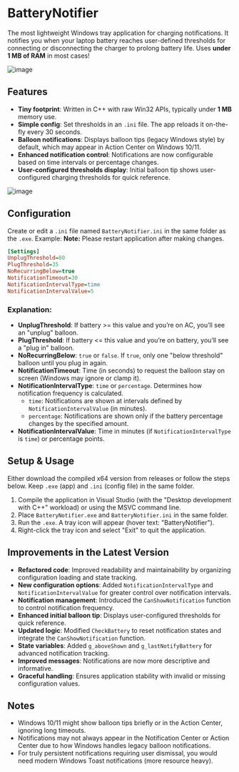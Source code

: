 # BatteryNotifier

The most lightweight Windows tray application for charging notifications. It notifies you when your laptop battery reaches user-defined thresholds for connecting or disconnecting the charger to prolong battery life. Uses **under 1 MB of RAM** in most cases!

![image](https://github.com/user-attachments/assets/ba511a98-06e0-4d29-bdad-51c21d8e5a04)

## Features

- **Tiny footprint**: Written in C++ with raw Win32 APIs, typically under **1 MB** memory use.
- **Simple config**: Set thresholds in an `.ini` file. The app reloads it on-the-fly every 30 seconds.
- **Balloon notifications**: Displays balloon tips (legacy Windows style) by default, which may appear in Action Center on Windows 10/11.
- **Enhanced notification control**: Notifications are now configurable based on time intervals or percentage changes.
- **User-configured thresholds display**: Initial balloon tip shows user-configured charging thresholds for quick reference.

![image](https://github.com/user-attachments/assets/a509f4e8-bf50-4aad-b171-8dc526d52762)

## Configuration

Create or edit a `.ini` file named `BatteryNotifier.ini` in the same folder as the `.exe`. Example:
**Note:** Please restart application after making changes.  


```ini
[Settings]
UnplugThreshold=80
PlugThreshold=35
NoRecurringBelow=true
NotificationTimeout=30
NotificationIntervalType=time
NotificationIntervalValue=5
```

### Explanation:
- **UnplugThreshold**: If battery >= this value and you’re on AC, you’ll see an "unplug" balloon.
- **PlugThreshold**: If battery <= this value and you’re on battery, you’ll see a "plug in" balloon.
- **NoRecurringBelow**: `true` or `false`. If `true`, only one "below threshold" balloon until you plug in again.
- **NotificationTimeout**: Time (in seconds) to request the balloon stay on screen (Windows may ignore or clamp it).
- **NotificationIntervalType**: `time` or `percentage`. Determines how notification frequency is calculated.
  - `time`: Notifications are shown at intervals defined by `NotificationIntervalValue` (in minutes).
  - `percentage`: Notifications are shown only if the battery percentage changes by the specified amount.
- **NotificationIntervalValue**: Time in minutes (if `NotificationIntervalType` is `time`) or percentage points.

## Setup & Usage

Either download the compiled x64 version from releases or follow the steps below. Keep `.exe` (app) and `.ini` (config file) in the same folder.

1. Compile the application in Visual Studio (with the "Desktop development with C++" workload) or using the MSVC command line.
2. Place `BatteryNotifier.exe` and `BatteryNotifier.ini` in the same folder.
3. Run the `.exe`. A tray icon will appear (hover text: "BatteryNotifier").
4. Right-click the tray icon and select "Exit" to quit the application.

## Improvements in the Latest Version

- **Refactored code**: Improved readability and maintainability by organizing configuration loading and state tracking.
- **New configuration options**: Added `NotificationIntervalType` and `NotificationIntervalValue` for greater control over notification intervals.
- **Notification management**: Introduced the `CanShowNotification` function to control notification frequency.
- **Enhanced initial balloon tip**: Displays user-configured thresholds for quick reference.
- **Updated logic**: Modified `CheckBattery` to reset notification states and integrate the `CanShowNotification` function.
- **State variables**: Added `g_aboveShown` and `g_lastNotifyBattery` for advanced notification tracking.
- **Improved messages**: Notifications are now more descriptive and informative.
- **Graceful handling**: Ensures application stability with invalid or missing configuration values.

## Notes

- Windows 10/11 might show balloon tips briefly or in the Action Center, ignoring long timeouts.
- Notifications may not always appear in the Notification Center or Action Center due to how Windows handles legacy balloon notifications.
- For truly persistent notifications requiring user dismissal, you would need modern Windows Toast notifications (more resource heavy).

